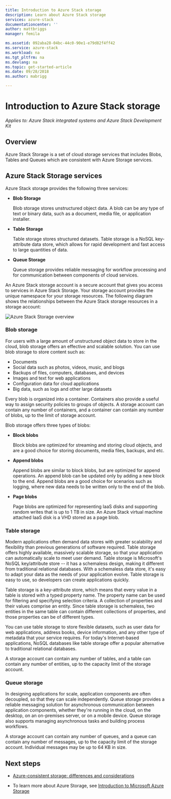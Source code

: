 ```yaml
---
title: Introduction to Azure Stack storage
description: Learn about Azure Stack storage
services: azure-stack
documentationcenter: ''
author: mattbriggs
manager: femila

ms.assetid: 092aba28-04bc-44c0-90e1-e79d82f4ff42
ms.service: azure-stack
ms.workload: na
ms.tgt_pltfrm: na
ms.devlang: na
ms.topic: get-started-article
ms.date: 09/28/2018
ms.author: mabrigg

---
```

# Introduction to Azure Stack storage

*Applies to: Azure Stack integrated systems and Azure Stack Development Kit*

## Overview

Azure Stack Storage is a set of cloud storage services that includes Blobs, Tables and Queues which are consistent with Azure Storage services.

## Azure Stack Storage services

Azure Stack storage provides the following three services:

- **Blob Storage**

    Blob storage stores unstructured object data. A blob can be any type of text or binary data, such as a document, media file, or application installer.

- **Table Storage**

    Table storage stores structured datasets. Table storage is a NoSQL key-attribute data store, which allows for rapid development and fast access to large quantities of data.

- **Queue Storage**

    Queue storage provides reliable messaging for workflow processing and for communication between components of cloud services.

An Azure Stack storage account is a secure account that gives you access to services in Azure Stack Storage. Your storage account provides the unique namespace for your storage resources. The following diagram shows the relationships between the Azure Stack storage resources in a storage account:

![Azure Stack Storage overview](media/azure-stack-storage-overview/AzureStackStorageOverview.png)

### Blob storage

For users with a large amount of unstructured object data to store in the cloud, blob storage offers an effective and scalable solution. You can use blob storage to store content such as:

- Documents
- Social data such as photos, videos, music, and blogs
- Backups of files, computers, databases, and devices
- Images and text for web applications
- Configuration data for cloud applications
- Big data, such as logs and other large datasets

Every blob is organized into a container. Containers also provide a useful way to assign security policies to groups of objects. A storage account can contain any number of containers, and a container can contain any number of blobs, up to the limit of storage account.

Blob storage offers three types of blobs:

- **Block blobs**

    Block blobs are optimized for streaming and storing cloud objects, and are a good choice for storing documents, media files, backups, and etc.

- **Append blobs**

    Append blobs are similar to block blobs, but are optimized for append operations. An append blob can be updated only by adding a new block to the end. Append blobs are a good choice for scenarios such as logging, where new data needs to be written only to the end of the blob.

- **Page blobs**

    Page blobs are optimized for representing IaaS disks and supporting random writes that is up to 1 TB in size. An Azure Stack virtual machine attached IaaS disk is a VHD stored as a page blob.

### Table storage

Modern applications often demand data stores with greater scalability and flexibility than previous generations of software required. Table storage offers highly available, massively scalable storage, so that your application can automatically scale to meet user demand. Table storage is Microsoft's NoSQL key/attribute store -- it has a schemaless design, making it different from traditional relational databases. With a schemaless data store, it's easy to adapt your data as the needs of your application evolve. Table storage is easy to use, so developers can create applications quickly.

Table storage is a key-attribute store, which means that every value in a table is stored with a typed property name. The property name can be used for filtering and specifying selection criteria. A collection of properties and their values comprise an entity. Since table storage is schemaless, two entities in the same table can contain different collections of properties, and those properties can be of different types.

You can use table storage to store flexible datasets, such as user data for web applications, address books, device information, and any other type of metadata that your service requires. For today's Internet-based applications, NoSQL databases like table storage offer a popular alternative to traditional relational databases.

A storage account can contain any number of tables, and a table can contain any number of entities, up to the capacity limit of the storage account.

### Queue storage

In designing applications for scale, application components are often decoupled, so that they can scale independently. Queue storage provides a reliable messaging solution for asynchronous communication between application components, whether they're running in the cloud, on the desktop, on an on-premises server, or on a mobile device. Queue storage also supports managing asynchronous tasks and building process workflows.

A storage account can contain any number of queues, and a queue can contain any number of messages, up to the capacity limit of the storage account. Individual messages may be up to 64 KB in size.

## Next steps

- [Azure-consistent storage: differences and considerations](azure-stack-acs-differences.md)

- To learn more about Azure Storage, see [Introduction to Microsoft Azure Storage](../../storage/common/storage-introduction.md)

